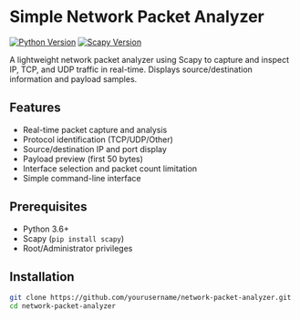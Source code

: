 # Simple Network Packet Analyzer

[![Python Version](https://img.shields.io/badge/python-3.6%2B-blue.svg)](https://www.python.org/)
[![Scapy Version](https://img.shields.io/badge/scapy-2.4.5%2B-blue.svg)](https://scapy.net/)

A lightweight network packet analyzer using Scapy to capture and inspect IP, TCP, and UDP traffic in real-time. Displays source/destination information and payload samples.

## Features
- Real-time packet capture and analysis
- Protocol identification (TCP/UDP/Other)
- Source/destination IP and port display
- Payload preview (first 50 bytes)
- Interface selection and packet count limitation
- Simple command-line interface

## Prerequisites
- Python 3.6+
- Scapy (`pip install scapy`)
- Root/Administrator privileges

## Installation
```bash
git clone https://github.com/yourusername/network-packet-analyzer.git
cd network-packet-analyzer
